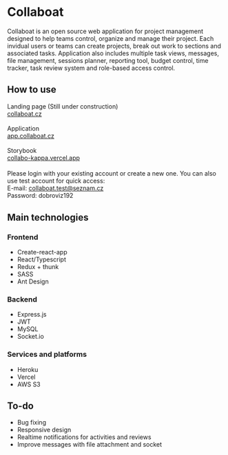 # Collaboat

Collaboat is an open source web application for project management designed to help teams control, organize and manage their project. Each invidual users or teams can create projects, break out work to sections and associated tasks. Application also includes multiple task views, messages, file management, sessions planner, reporting tool, budget control, time tracker, task review system and role-based access control.

## How to use

Landing page (Still under construction)<br/> [collaboat.cz](https://collaboat.cz) <br/><br/>
Application<br/> [app.collaboat.cz](https://app.collaboat.cz)<br/><br/>
Storybook<br/>[collabo-kappa.vercel.app](https://collabo-kappa.vercel.app)
<br/>

####

Please login with your existing account or create a new one. You can also use test account for quick access: <br />
E-mail: collaboat.test@seznam.cz <br/>
Password: dobroviz192

## Main technologies

### Frontend

- Create-react-app
- React/Typescript
- Redux + thunk
- SASS
- Ant Design

### Backend

- Express.js
- JWT
- MySQL
- Socket.io

### Services and platforms

- Heroku
- Vercel
- AWS S3

## To-do

- Bug fixing
- Responsive design
- Realtime notifications for activities and reviews
- Improve messages with file attachment and socket
